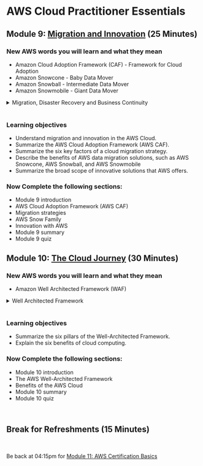 # AWS Cloud Practitioner Essentials

## Module 9: [Migration and Innovation](https://mm.tt/map/2398189584) (25 Minutes)

### New AWS words you will learn and what they mean
* Amazon Cloud Adoption Framework (CAF) - Framework for Cloud Adoption
* Amazon Snowcone - Baby Data Mover
* Amazon Snowball - Intermediate Data Mover
* Amazon Snowmobile - Giant Data Mover

<details class="faq box"><summary>Migration, Disaster Recovery and Business Continuity</summary>
<p>

![image](https://www.awsgeek.com/AWS-Snow-Family/)

</p>
</details>
<br>

### Learning objectives
* Understand migration and innovation in the AWS Cloud.
* Summarize the AWS Cloud Adoption Framework (AWS CAF). 
* Summarize the six key factors of a cloud migration strategy.
* Describe the benefits of AWS data migration solutions, such as AWS Snowcone, AWS Snowball, and AWS Snowmobile
* Summarize the broad scope of innovative solutions that AWS offers.

### Now Complete the following sections:
* Module 9 introduction
* AWS Cloud Adoption Framework (AWS CAF)
* Migration strategies
* AWS Snow Family
* Innovation with AWS
* Module 9 summary
* Module 9 quiz

## Module 10: [The Cloud Journey](https://mm.tt/map/2398189641) (30 Minutes)

### New AWS words you will learn and what they mean
* Amazon Well Architected Framework (WAF)

<details class="faq box"><summary>Well Architected Framework</summary>
<p>

![image](https://www.awsgeek.com/AWS-Well-Architected-Framework/AWS-Well-Architected-Framework.jpg)

</p>
</details>
<br>

### Learning objectives
* Summarize the six pillars of the Well-Architected Framework.  
* Explain the six benefits of cloud computing.

### Now Complete the following sections:
* Module 10 introduction
* The AWS Well-Architected Framework
* Benefits of the AWS Cloud
* Module 10 summary
* Module 10 quiz
<br>

## Break for Refreshments (15 Minutes)
<br>

Be back at 04:15pm for [Module 11: AWS Certification Basics](https://github.com/jamesbuckett/aws-cloud-practitioner-essentials/blob/main/07-seventh-time-block.md)